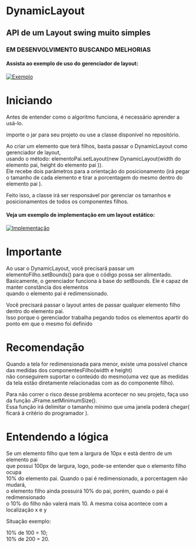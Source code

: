 # DynamicLayout
## API de um Layout swing muito simples
### EM DESENVOLVIMENTO BUSCANDO MELHORIAS

#### Assista ao exemplo de uso do gerenciador de layout:
[![Exemplo](http://img.youtube.com/vi/SAlTZ1a0dNk/0.jpg)](http://www.youtube.com/watch?v=SAlTZ1a0dNk "Exemplo de Uso")

# Iniciando
Antes de entender como o algoritmo funciona, é necessário aprender a usá-lo.  
  
importe o jar para seu projeto ou use a classe disponível no repositório.  
  

Ao criar um elemento que terá filhos, basta passar o DynamicLayout como gerenciador de layout,  
usando o método: elementoPai.setLayout(new DynamicLayout(width do elemento pai, height do elemento pai )).  
Ele recebe dois parâmetros para a orientação do posicionamento (irá pegar o tamanho de cada elemento e tirar a porcentagem do mesmo dentro do elemento pai ).
  
Feito isso, a classe irá ser responsável por gerenciar os tamanhos e posicionamentos de todos os componentes filhos.
#### Veja um exemplo de implementação em um layout estático:
[![Implementação](http://img.youtube.com/vi/tZQjtU_Smd0/0.jpg)](http://www.youtube.com/watch?v=tZQjtU_Smd0 "Exemplo")
# Importante

Ao usar o DynamicLayout, você precisará passar um elementoFilho.setBounds() para que o código possa ser alimentado.  
Basicamente, o gerenciador funciona à base do setBounds. Ele é capaz de manter constância dos elementos  
quando o elemento pai é redimensionado.

Você precisará passar o layout antes de passar qualquer elemento filho dentro do elemento pai.  
Isso porque o gerenciador trabalha pegando todos os elementos apartir do ponto em que o mesmo foi definido

# Recomendação

Quando a tela for redimensionada para menor, existe uma possível chance das medidas dos componentesFilho(width e height)  
não conseguirem suportar o conteúdo do mesmo(uma vez que as medidas da tela estão diretamente relacionadas com as do componente filho).  
  
Para não correr o risco desse problema acontecer no seu projeto, faça uso da função JFrame.setMinimumSize().  
Essa função irá delimitar o tamanho mínimo que uma janela poderá chegar( ficará à critério do programador ).

  
# Entendendo a lógica

Se um elemento filho que tem a largura de 10px e está dentro de um elemento pai  
que possui 100px de largura, logo, pode-se entender que o elemento filho ocupa  
10% do elemento pai. Quando o pai é redimensionado, a porcentagem não mudará,  
o elemento filho ainda possuirá 10% do pai, porém, quando o pai é redimensionado  
o 10% do filho não valerá mais 10. A mesma coisa acontece com a localização x e y 
  
Situação exemplo:  
  
10% de 100 = 10;  
10% de 200 = 20.
